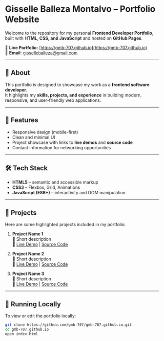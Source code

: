 # Gisselle Balleza Montalvo – Portfolio Website

Welcome to the repository for my personal **Frontend Developer Portfolio**, built with **HTML, CSS, and JavaScript** and hosted on **GitHub Pages**.  

🔗 **Live Portfolio:** [https://gmb-707.github.io](https://gmb-707.github.io)  
📧 **Email:** gisselleballeza@gmail.com 

---

## 📌 About
This portfolio is designed to showcase my work as a **frontend software developer**.  
It highlights my **skills, projects, and experience** in building modern, responsive, and user-friendly web applications.

---

## 🚀 Features
- Responsive design (mobile-first)
- Clean and minimal UI
- Project showcase with links to **live demos** and **source code**
- Contact information for networking opportunities

---

## 🛠️ Tech Stack
- **HTML5** – semantic and accessible markup  
- **CSS3** – Flexbox, Grid, Animations  
- **JavaScript (ES6+)** – interactivity and DOM manipulation 

---

## 💼 Projects
Here are some highlighted projects included in my portfolio:

1. **Project Name 1**  
   📌 Short description   
   🔗 [Live Demo](#) | [Source Code](#)  

2. **Project Name 2**  
   📌 Short description   
   🔗 [Live Demo](#) | [Source Code](#)  

3. **Project Name 3**  
   📌 Short description   
   🔗 [Live Demo](#) | [Source Code](#)  

---

## 📂 Running Locally
To view or edit the portfolio locally:

```bash
git clone https://github.com/gmb-707/gmb-707.github.io.git
cd gmb-707.github.io
open index.html
